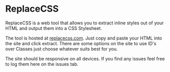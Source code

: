 # ReplaceCSS

ReplaceCSS is a web tool that allows you to extract inline styles out of your HTML and output them into a CSS Stylesheet.

The tool is hosted at [replacecss.com](https://replacecss.com). Just copy and paste your HTML into the site and click extract. There are some options on the site to use ID's over Classes just choose whatever suits best for you.

The site should be responsive on all devices. If you find any issues feel free to log them here on the issues tab.

